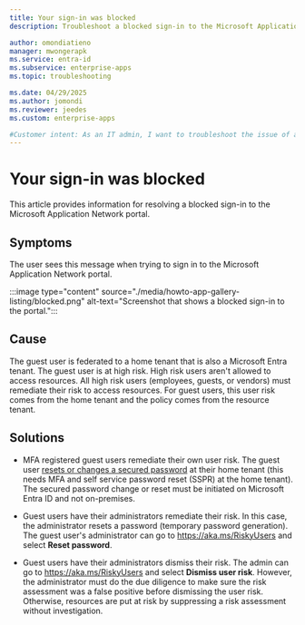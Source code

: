 ```yaml
---
title: Your sign-in was blocked
description: Troubleshoot a blocked sign-in to the Microsoft Application Network portal. 

author: omondiatieno
manager: mwongerapk
ms.service: entra-id
ms.subservice: enterprise-apps
ms.topic: troubleshooting

ms.date: 04/29/2025
ms.author: jomondi
ms.reviewer: jeedes
ms.custom: enterprise-apps

#Customer intent: As an IT admin, I want to troubleshoot the issue of a guest user experiencing a blocked sign-in to the Microsoft Application Network portal. I want to remediate the user risk by resetting or changing the secured password at the home tenant, so that the guest user can regain access to the resources.
---
```


# Your sign-in was blocked

This article provides information for resolving a blocked sign-in to the Microsoft Application Network portal.

## Symptoms

The user sees this message when trying to sign in to the Microsoft Application Network portal.

:::image type="content" source="./media/howto-app-gallery-listing/blocked.png" alt-text="Screenshot that shows a blocked sign-in to the portal.":::

## Cause

The guest user is federated to a home tenant that is also a Microsoft Entra tenant. The guest user is at high risk. High risk users aren't allowed to access resources. All high risk users (employees, guests, or vendors) must remediate their risk to access resources. For guest users, this user risk comes from the home tenant and the policy comes from the resource tenant.

## Solutions

- MFA registered guest users remediate their own user risk. The guest user [resets or changes a secured password](https://aka.ms/sspr) at their home tenant (this needs MFA and self service password reset (SSPR) at the home tenant). The secured password change or reset must be initiated on Microsoft Entra ID and not on-premises.

- Guest users have their administrators remediate their risk. In this case, the administrator resets a password (temporary password generation). The guest user's administrator can go to https://aka.ms/RiskyUsers and select **Reset password**.

- Guest users have their administrators dismiss their risk. The admin can go to https://aka.ms/RiskyUsers and select **Dismiss user risk**. However, the administrator must do the due diligence to make sure the risk assessment was a false positive before dismissing the user risk. Otherwise, resources are put at risk by suppressing a risk assessment without investigation.

